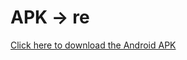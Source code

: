 # APK -> re
[Click here to download the Android APK](D:\androidPractice\Todo\app\build\outputs\apk\debug)